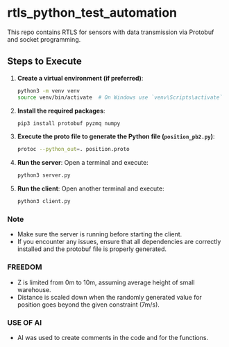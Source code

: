 # rtls_python_test_automation
This repo contains RTLS for sensors with data transmission via Protobuf and socket programming.

## Steps to Execute

1. **Create a virtual environment (if preferred)**:
    ```sh
    python3 -m venv venv
    source venv/bin/activate  # On Windows use `venv\Scripts\activate`
    ```

2. **Install the required packages**:
    ```sh
    pip3 install protobuf pyzmq numpy
    ```

3. **Execute the proto file to generate the Python file (`position_pb2.py`)**:
    ```sh
    protoc --python_out=. position.proto
    ```

4. **Run the server**:
    Open a terminal and execute:
    ```sh
    python3 server.py
    ```

5. **Run the client**:
    Open another terminal and execute:
    ```sh
    python3 client.py
    ```

### Note
- Make sure the server is running before starting the client.
- If you encounter any issues, ensure that all dependencies are correctly installed and the protobuf file is properly generated.


### FREEDOM
- Z is limited from 0m to 10m, assuming average height of small warehouse.
- Distance is scaled down when the randomly generated value for position goes beyond the given constraint (7m/s).

### USE OF AI 
- AI was used to create comments in the code and for the functions.

